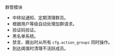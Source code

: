 群管模块
- 中转站通知、定期清理群员。
- 根据用户等级自动处理加群请求。
- 验证码验证。
- 黑名单系统。
- 禁言、踢出时从所有 `cfg.action_groups` 同时操作。
- 到达阈值时清理不活跃成员。
